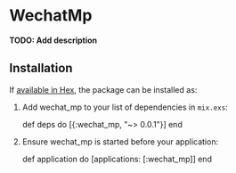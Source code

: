 # WechatMp

**TODO: Add description**

## Installation

If [available in Hex](https://hex.pm/docs/publish), the package can be installed as:

  1. Add wechat_mp to your list of dependencies in `mix.exs`:

        def deps do
          [{:wechat_mp, "~> 0.0.1"}]
        end

  2. Ensure wechat_mp is started before your application:

        def application do
          [applications: [:wechat_mp]]
        end

